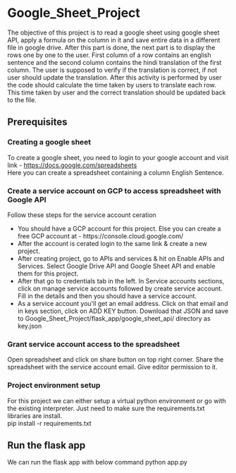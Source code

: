 # Google_Sheet_Project

The objective of this project is to read a google sheet using google sheet API, apply a formula on the column in it and save entire data in a different file in google drive.
After this part is done, the next part is to display the rows one by one to the user. First column of a row contains an english sentence and the second column contains the hindi translation of the first column. The user is supposed to verify if the translation is correct, if not user should update the translation.
After this activity is performed by user the code should calculate the time taken by users to translate each row. This time taken by user and the correct translation should be updated back to the file.

## Prerequisites <br/>
### Creating a google sheet
To create a google sheet, you need to login to your google account and visit link - https://docs.google.com/spreadsheets <br/>
Here you can create a spreadsheet containing a column English Sentence.

### Create a service account on GCP to access spreadsheet with Google API
Follow these steps for the service account ceration
<ul>
  <li>You should have a GCP account for this project. Else you can create a free GCP account at - https://console.cloud.google.com/</li>
  <li>After the account is cerated login to the same link & create a new project.</li>
  <li>After creating project, go to APIs and services & hit on Enable APIs and Services. Select Google Drive API and Google Sheet API and enable them for this project.</li>
  <li>After that go to credentials tab in the left. In Service accounts sections, click on manage service accounts followed by create service account. Fill in the details and then you should have a service account.</li>
  <li>As a service account you'll get an email address. Click on that email and in keys section, click on ADD KEY button. Download that JSON and save to Google_Sheet_Project/flask_app/google_sheet_api/ directory as key.json</li>
</ul>

### Grant service account access to the spreadsheet
Open spreadsheet and click on share button on top right corner. Share the spreadsheet with the service account email. Give editor permission to it.

### Project environment setup
For this project we can either setup a virtual python environment or go with the existing interpreter.
Just need to make sure the requirements.txt libraries are install. <br>
pip install -r requirements.txt

## Run the flask app
We can run the flask app with below command
python app.py
